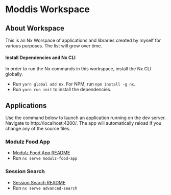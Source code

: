 # Moddis Workspace

## About Workspace

This is an Nx Worspace of applications and libraries created by myself for various purposes. The list will grow over time.

#### Install Dependencies and Nx CLI

In order to run the Nx commands in this workspace, install the Nx CLI globally.

- Run `yarn global add nx`. For NPM, run `npm install -g nx`.
- Run `yarn run init` to install the dependencies.

## Applications

Use the command below to launch an application running on the dev server. Navigate to http://localhost:4200/. The app will automatically reload if you change any of the source files.

### Modulz Food App
- [Modulz Food App README](/docs/modulz-food-app.md)
- Run `nx serve modulz-food-app`

### Session Search
- [Session Search README](/docs/session-search-project.md)
- Run `nx serve advanced-search`
